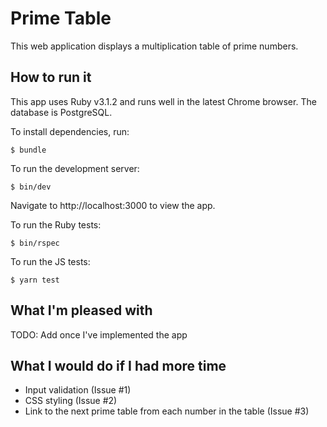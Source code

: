 # Prime Table

This web application displays a multiplication table of prime numbers.

## How to run it

This app uses Ruby v3.1.2 and runs well in the latest Chrome browser. The database is PostgreSQL.

To install dependencies, run:

```console
$ bundle
```

To run the development server:

```console
$ bin/dev
```

Navigate to http://localhost:3000 to view the app.

To run the Ruby tests:

```console
$ bin/rspec
```

To run the JS tests:

```console
$ yarn test
```

## What I'm pleased with

TODO: Add once I've implemented the app

## What I would do if I had more time

- Input validation (Issue #1)
- CSS styling (Issue #2)
- Link to the next prime table from each number in the table (Issue #3)
